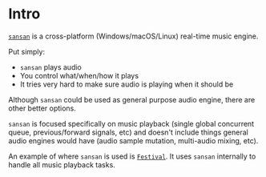 # Intro
[`sansan`](https://github.com/hinto-janai/sansan) is a cross-platform (Windows/macOS/Linux) real-time music engine.

Put simply:
- `sansan` plays audio
- You control what/when/how it plays
- It tries very hard to make sure audio is playing when it should be

Although `sansan` could be used as general purpose audio engine, there are other better options.

`sansan` is focused specifically on music playback (single global concurrent queue, previous/forward signals, etc) and doesn't include things general audio engines would have (audio sample mutation, multi-audio mixing, etc).

An example of where `sansan` is used is [`Festival`](https://github.com/hinto-janai/festival). It uses `sansan` internally to handle all music playback tasks.

